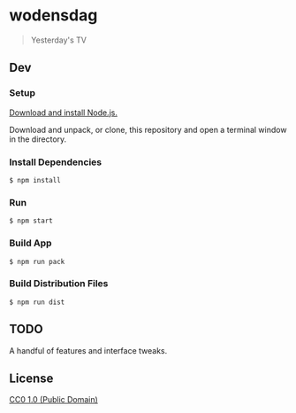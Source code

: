 # wodensdag

> Yesterday's TV

## Dev

### Setup

[Download and install Node.js.](https://nodejs.org/en/download/)

Download and unpack, or clone, this repository and open a terminal window in the directory.

### Install Dependencies

```
$ npm install
```

### Run

```
$ npm start
```

### Build App

```
$ npm run pack
```

### Build Distribution Files

```
$ npm run dist
```

## TODO

A handful of features and interface tweaks.

## License

[CC0 1.0 (Public Domain)](LICENSE.md)
